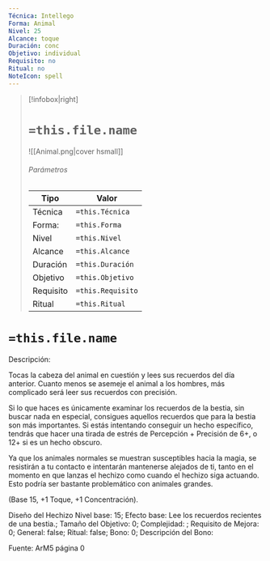 ```yaml
---
Técnica: Intellego
Forma: Animal
Nivel: 25
Alcance: toque 
Duración: conc  
Objetivo: individual
Requisito: no
Ritual: no
NoteIcon: spell
---
```


> [!infobox|right]
> # `=this.file.name`
> ![[Animal.png|cover hsmall]]
> ###### Parámetros
> Tipo |  Valor |
> ---|---|
> Técnica  | `=this.Técnica`  |
> Forma: | `=this.Forma`  |
> Nivel | `=this.Nivel`  |
> Alcance | `=this.Alcance` |
> Duración | `=this.Duración` |
> Objetivo | `=this.Objetivo` |
> Requisito | `=this.Requisito` |
> Ritual | `=this.Ritual` |

# `=this.file.name`
Descripción: <p>Tocas la cabeza del animal en cuestión y lees sus recuerdos del día anterior. Cuanto menos se asemeje el animal a los hombres, más complicado será leer sus recuerdos con precisión.</p><p>Si lo que haces es únicamente examinar los recuerdos de la bestia, sin buscar nada en especial, consigues aquellos recuerdos que para la bestia son más importantes. Si estás intentando conseguir un hecho específico, tendrás que hacer una tirada de estrés de Percepción + Precisión de 6+, o 12+ si es un hecho obscuro.</p><p>Ya que los animales normales se muestran susceptibles hacia la magia, se resistirán a tu contacto e intentarán mantenerse alejados de ti, tanto en el momento en que lanzas el hechizo como cuando el hechizo siga actuando. Esto podría ser bastante problemático con animales grandes.</p><p>(Base 15, +1 Toque, +1 Concentración).</p><p></p>

Diseño del Hechizo
Nivel base: 15; Efecto base: Lee los recuerdos recientes de una bestia.;  Tamaño del Objetivo: 0; Complejidad: ; Requisito de Mejora: 0; General: false; Ritual: false; Bono: 0; Descripción del Bono: 

Fuente: ArM5 página 0